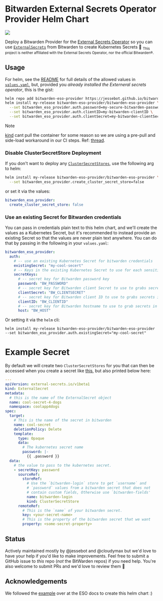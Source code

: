# Bitwarden External Secrets Operator Provider Helm Chart
<a href="https://github.com/jessebot/bitwarden-eso-provider/releases"><img src="https://img.shields.io/github/v/release/jessebot/bitwarden-eso-provider?style=plastic&labelColor=blue&color=green&logo=GitHub&logoColor=white"></a>

Deploy a Bitwarden Provider for the [External Secrets Operator](https://external-secrets.io) so you can use [`ExternalSecrets`](https://external-secrets.io/latest/introduction/overview/#externalsecret) from Bitwarden to create Kubernetes Secrets 🎉 <sub>This project is neither affiliated with the External Secrets Operator, nor the official Bitwarden®️.</sub>

## Usage
For helm, see the [README](./charts/bitwarden-eso-provider/README.md) for full details of the allowed values in [`values.yaml`](./charts/bitwarden-eso-provider/values.yaml), but, provided you _already installed the Externeral secrets operator_, this is the gist:

```bash
helm repo add bitwarden-eso-provider https://jessebot.github.io/bitwarden-eso-provider
helm install my-release bitwarden-eso-provider/bitwarden-eso-provider \
  --set bitwarden_eso_provider.auth.password=my-secure-bitwarden-password \
  --set bitwarden_eso_provider.auth.clientID=my-bitwarden-clientID \
  --set bitwarden_eso_provider.auth.clientSecret=my-bitwarden-clientSecret
```

> [!Note]
> [kind](https://kind.sigs.k8s.io/) cant pull the container for some reason so we are using a pre-pull and side-load workaround in our CI steps. Ref: [thread](https://stackoverflow.com/questions/63657414/kind-kubernetes-cluster-failed-to-pull-docker-images).

### Disable ClusterSecretStore Deployment

If you don't want to deploy any [`ClusterSecretStores`](https://external-secrets.io/latest/introduction/overview/#clustersecretstore), use the following arg to helm:
```bash
helm install my-release bitwarden-eso-provider/bitwarden-eso-provider \
  --set bitwarden_eso_provider.create_cluster_secret_store=false
```

or set it via the values:

```yaml
bitwarden_eso_provider:
  create_cluster_secret_store: false
```

### Use an existing Secret for Bitwarden credentials
You can pass in credentials plain text to this helm chart, and we'll create the values as a Kubernetes Secret, but it's recommended to instead provide an existing Secret so that the values are never plain text anywhere. You can do that by passing in the following in your `values.yaml`:

```yaml
bitwarden_eso_provider:
  auth:
    # -- use an existing Kubernetes Secret for bitwarden credentials
    existingSecret: "my-cool-secert"
    # -- Keys in the existing Kubernetes Secret to use for each sensitive value
    secretKeys:
      # -- secret key for Bitwarden password key
      password: "BW_PASSWORD"
      # -- secret key for Bitwarden client Secret to use to grabs secrets in the pod
      clientSecret: "BW_CLIENTSECRET"
      # -- secret key for Bitwarden client ID to use to grabs secrets in the pod
      clientID: "BW_CLIENTID"
      # -- secret key for Bitwarden hostname to use to grab secrets in the pod
      host: "BW_HOST"
```

Or setting it via the `helm` cli:

```
helm install my-release bitwarden-eso-provider/bitwarden-eso-provider --set bitwarden_eso_provider.auth.existingSecret="my-cool-secret"
```

# Example Secret
By default we will create two `ClusterSecretStores` for you that can then be accessed when you create a secret like [this](./examples/example-secret.yaml), but also printed below here:

```yaml
---
apiVersion: external-secrets.io/v1beta1
kind: ExternalSecret
metadata:
  # this is the name of the ExternalSecret object
  name: cool-secret-4-dogs
  namespace: coolapp4dogs
spec:
  target:
    # This is the name of the secret in bitwarden
    name: cool-secret
    deletionPolicy: Delete
    template:
      type: Opaque
      data:
        # The kubernetes secret name
        password: |-
          {{ .password }}
  data:
    # the value to pass to the kubernetes secret.
    - secretKey: password
      sourceRef:
        storeRef:
          # Use the `bitwarden-login` store to get `username` and
          # `password` values from a bitwarden secret that does not
          # contain custom fields, Otherwise use `bitwarden-fields'
          name: bitwarden-login
          kind: ClusterSecretStore
      remoteRef:
        # This is the `name` of your bitwarden secret. 
        key: <your-secret-name>
        # This is the property of the bitwarden secret that we want
        property: <some-secret-property>
```

## Status
Actively maintained mostly by @jessebot and @cloudymax but we'd love to have your help if you'd like to make improvements. Feel free to submit a GitHub issue to _this_ repo (_not_ the BitWarden repos) if you need help. You're also welcome to submit PRs and we'd love to review them 💙

## Acknowledgements
We followed the [example](https://external-secrets.io/v0.9.2/examples/bitwarden/) over at the ESO docs to create this helm chart :)
